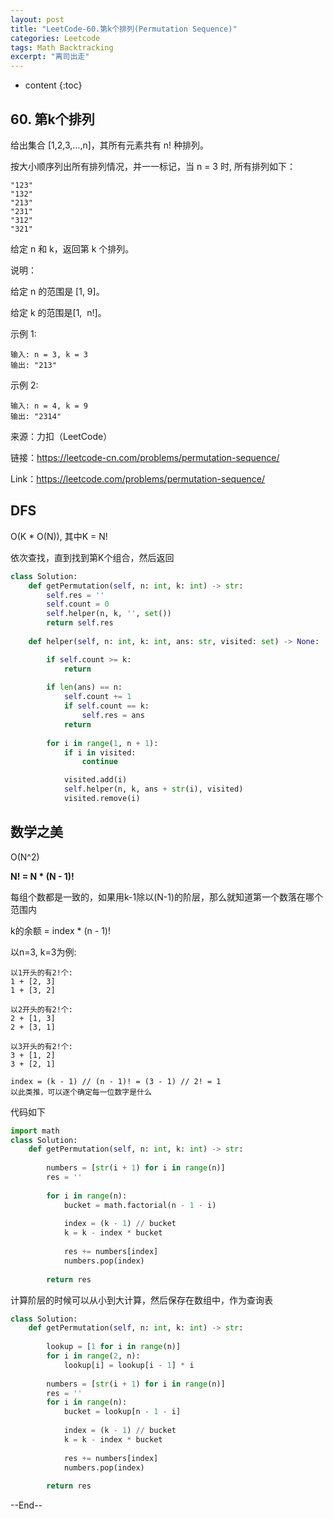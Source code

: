 ```yaml
---
layout: post
title: "LeetCode-60.第k个排列(Permutation Sequence)"
categories: Leetcode
tags: Math Backtracking
excerpt: "离司出走"
---
```


* content
{:toc}

## 60. 第k个排列

给出集合 [1,2,3,…,n]，其所有元素共有 n! 种排列。

按大小顺序列出所有排列情况，并一一标记，当 n = 3 时, 所有排列如下：

```
"123"
"132"
"213"
"231"
"312"
"321"
```

给定 n 和 k，返回第 k 个排列。

说明：

给定 n 的范围是 [1, 9]。

给定 k 的范围是[1,  n!]。

示例 1:

```
输入: n = 3, k = 3
输出: "213"
```

示例 2:

```
输入: n = 4, k = 9
输出: "2314"
```

来源：力扣（LeetCode）

链接：https://leetcode-cn.com/problems/permutation-sequence/

Link：https://leetcode.com/problems/permutation-sequence/

## DFS

O(K * O(N)), 其中K = N!

依次查找，直到找到第K个组合，然后返回

```python
class Solution:
    def getPermutation(self, n: int, k: int) -> str:
        self.res = ''
        self.count = 0
        self.helper(n, k, '', set())
        return self.res
        
    def helper(self, n: int, k: int, ans: str, visited: set) -> None:

        if self.count >= k:
            return
        
        if len(ans) == n:
            self.count += 1
            if self.count == k:
                self.res = ans
            return
        
        for i in range(1, n + 1):
            if i in visited:
                continue

            visited.add(i)
            self.helper(n, k, ans + str(i), visited)
            visited.remove(i)
```

## 数学之美

O(N^2)

**N! = N * (N - 1)!**
 
每组个数都是一致的，如果用k-1除以(N-1)的阶层，那么就知道第一个数落在哪个范围内

k的余额 = index * (n - 1)!

以n=3, k=3为例:

```
以1开头的有2!个:
1 + [2, 3]
1 + [3, 2]

以2开头的有2!个:
2 + [1, 3]
2 + [3, 1]

以3开头的有2!个:
3 + [1, 2]
3 + [2, 1]

index = (k - 1) // (n - 1)! = (3 - 1) // 2! = 1
以此类推，可以逐个确定每一位数字是什么
```

代码如下

```python
import math
class Solution:
    def getPermutation(self, n: int, k: int) -> str:
        
        numbers = [str(i + 1) for i in range(n)]
        res = ''
        
        for i in range(n):
            bucket = math.factorial(n - 1 - i)
            
            index = (k - 1) // bucket
            k = k - index * bucket
            
            res += numbers[index]
            numbers.pop(index)
        
        return res
```

计算阶层的时候可以从小到大计算，然后保存在数组中，作为查询表

```python
class Solution:
    def getPermutation(self, n: int, k: int) -> str:
                
        lookup = [1 for i in range(n)]
        for i in range(2, n):
            lookup[i] = lookup[i - 1] * i
        
        numbers = [str(i + 1) for i in range(n)]
        res = ''
        for i in range(n):
            bucket = lookup[n - 1 - i]
            
            index = (k - 1) // bucket
            k = k - index * bucket
            
            res += numbers[index]
            numbers.pop(index)
        
        return res
```

--End--
